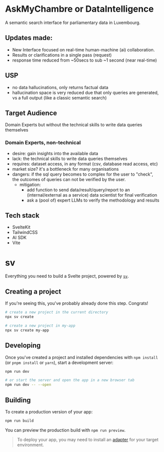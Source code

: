 # AskMyChambre or DataIntelligence
A semantic search interface for parliamentary data in Luxembourg.

## Updates made:

- New Interface focused on real-time human-machine (ai) collaboration.
- Results or clarifications in a single pass (request)
- response time reduced from ~50secs to sub ~1 second (near real-time)

## USP

- no data hallucinations, only returns factual data
- hallucination space is very reduced due that only queries are generated, vs a full output (like a classic semantic search)


## Target Audience
Domain Experts but without the technical skills to write data queries themselves

### Domain Experts, non-technical
- desire: gain insights into the available data
- lack: the technical skills to write data queries themselves
- requires: dataset access, in any format (csv, database read access, etc)
- market size? it's a bottleneck for many organisations
- dangers: if the sql query becomes to complex for the user to "check", the outcomes of queries can not be verified by the user.
  - mitigation:
    - add function to send data/result/query/report to an (internal/external as a service) data scientist for final verification
    - ask a (pool of) expert LLMs to verify the methodology and results

## Tech stack

- SvelteKit
- TailwindCSS
- AI SDK
- Vite

# sv

Everything you need to build a Svelte project, powered by [`sv`](https://github.com/sveltejs/cli).

## Creating a project

If you're seeing this, you've probably already done this step. Congrats!

```bash
# create a new project in the current directory
npx sv create

# create a new project in my-app
npx sv create my-app
```

## Developing

Once you've created a project and installed dependencies with `npm install` (or `pnpm install` or `yarn`), start a development server:

```bash
npm run dev

# or start the server and open the app in a new browser tab
npm run dev -- --open
```

## Building

To create a production version of your app:

```bash
npm run build
```

You can preview the production build with `npm run preview`.

> To deploy your app, you may need to install an [adapter](https://svelte.dev/docs/kit/adapters) for your target environment.
